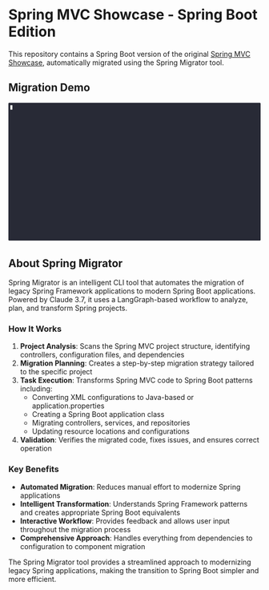 # Spring MVC Showcase - Spring Boot Edition

This repository contains a Spring Boot version of the original [Spring MVC Showcase](https://github.com/spring-attic/spring-mvc-showcase), automatically migrated using the Spring Migrator tool.

## Migration Demo

![Spring Migrator Demo](./demo.gif)

## About Spring Migrator

Spring Migrator is an intelligent CLI tool that automates the migration of legacy Spring Framework applications to modern Spring Boot applications. Powered by Claude 3.7, it uses a LangGraph-based workflow to analyze, plan, and transform Spring projects.

### How It Works

1. **Project Analysis**: Scans the Spring MVC project structure, identifying controllers, configuration files, and dependencies
2. **Migration Planning**: Creates a step-by-step migration strategy tailored to the specific project
3. **Task Execution**: Transforms Spring MVC code to Spring Boot patterns including:
   - Converting XML configurations to Java-based or application.properties
   - Creating a Spring Boot application class
   - Migrating controllers, services, and repositories
   - Updating resource locations and configurations
4. **Validation**: Verifies the migrated code, fixes issues, and ensures correct operation

### Key Benefits

- **Automated Migration**: Reduces manual effort to modernize Spring applications
- **Intelligent Transformation**: Understands Spring Framework patterns and creates appropriate Spring Boot equivalents
- **Interactive Workflow**: Provides feedback and allows user input throughout the migration process
- **Comprehensive Approach**: Handles everything from dependencies to configuration to component migration

The Spring Migrator tool provides a streamlined approach to modernizing legacy Spring applications, making the transition to Spring Boot simpler and more efficient.
